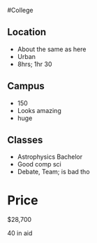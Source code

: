 #College

## Location


- About the same as here
- Urban
- 8hrs; 1hr 30
## Campus

- 150
- Looks amazing
- huge
## Classes

- Astrophysics Bachelor
- Good comp sci
- Debate, Team; is bad tho
# Price

$28,700

40 in aid